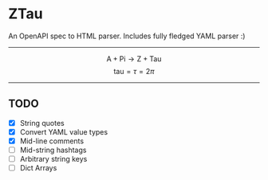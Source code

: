 # ZTau

An OpenAPI spec to HTML parser. Includes fully fledged YAML parser :)

---

$$
\text{A} + \text{Pi} \to \text{Z} + \text{Tau}
$$
$$
\text{tau}=\tau=2\pi
$$

---

## TODO

- [x] String quotes
- [x] Convert YAML value types
- [x] Mid-line comments
- [ ] Mid-string hashtags
- [ ] Arbitrary string keys
- [ ] Dict Arrays
